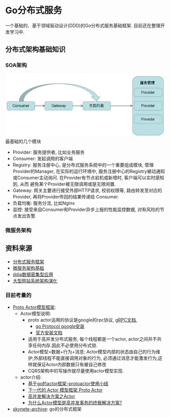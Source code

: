 # Go分布式服务

一个基础的、基于领域驱动设计(DDD)的Go分布式服务基础框架. 目前还在整理开发学习中.

## 分布式架构基础知识

### SOA架构

![](doc/picture/distributed%20frame/soa.png)
最基础的几个模块
- Provider: 服务提供者, 比如业务服务
- Consumer: 发起调用的客户端
- Registry: 服务注册中心, 是分布式服务系统中的一个重要组成模块, 管理Provider的Manager, 在实际的运行环境中,
服务注册中心的Registry被动通知或Consumer主动询问. 在Provider有节点宕机或新增时, 客户端可以实时感知到, 从而
避免某个Provider被无限调用或是无限闲置.
- Gateway: 网关主要进行接受外部HTTP请求, 校验权限等, 路由转发至对应的Provider, 再将Provider传回的结果传递给
Consumer.
- 负载均衡: 服务分流, 比如Nginx
- 监控: 接受来自Consumer和Provider异步上报的性能监控数据, 对有风险的节点发出告警.


### 微服务架构




## 资料来源
- [分布式服务框架](https://www.cnblogs.com/jiyukai/p/9459983.html)
- [微服务架构基础](https://blog.csdn.net/javaxuexi123/article/details/79500619#commentBox)
- [ddia数据密集型应用](https://github.com/Vonng/ddia/blob/master/preface.md)
- [大型网站系统架构演化](http://www.cnblogs.com/leefreeman/p/3993449.html)

### 目前考量的
- [Proto Actor模型框架](https://github.com/AsynkronIT/protoactor-go): 
    - Actor模型说明:
        - proto actor运用的协议是google的rpc协议, [gRPC文档](http://doc.oschina.net/grpc?t=60133), 
            - [go Protocol google安装](https://blog.csdn.net/u010230794/article/details/78606021)
            - [官方安装文档](https://github.com/golang/protobuf)
        - 适用于高并发分布式服务, 每个线程都是一个actor, actor之间并不共享任何内存.因此不必使用分布式锁.
        - Actor模型=数据+行为+消息: Actor模型内部的状态由自己的行为维护,外部线程不能直接调用对象的行为,
        必须通过消息才能激发行为,这样就保证Actor内部数据只有被自己修改
        - CQRS架构中的写操作就尽量使用actor模型实现.
    - actor介绍:
        - [基于go的actor框架-protoactor使用小结](https://studygolang.com/articles/12302)
        - [下一代的 Actor 模型框架 Proto Actor](https://www.oschina.net/p/protoactor)
        - [高并发解决方案之Actor](https://www.cnblogs.com/gengzhe/p/6561655.html)
        - [为什么Actor模型是高并发事务的终极解决方案?](https://www.jdon.com/45728)
- [skynete-archive](https://github.com/skynetservices/skynet-archive): go的分布式框架